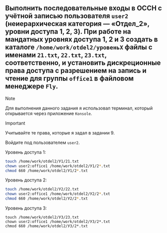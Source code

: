 ## Выполнить последовательные входы в ОССН с учётной записью пользователя `user2` (неиерархическая категория — «Отдел_2», уровни доступа 1, 2, 3). При работе на мандатных уровнях доступа 1, 2 и 3 создать в каталоге `/home/work/otdel2/уровеньX` файлы с именами `21.txt`, `22.txt`, `23.txt`, соответственно, и установить дискреционные права доступа с разрешением на запись и чтение для группы `office1` в файловом менеджере `Fly`.

> [!NOTE]
> Для выполнения данного задания я использовал терминал, который открывается через приложение `Konsole`.

> [!IMPORTANT]
> Учитывайте те права, которые я задал в задании 9. 

Войдите под пользователем `user2`.

Уровень доступа 1:

```bash
touch /home/work/otdel2/У1/21.txt
chown user2:office1 /home/work/otdel2/У1/2*.txt
chmod 660 /home/work/otdel2/У1/2*.txt
```

Уровень доступа 2:

```bash
touch /home/work/otdel2/У2/22.txt
chown user2:office1 /home/work/otdel2/У2/2*.txt
chmod 660 /home/work/otdel2/У2/2*.txt
```

Уровень доступа 3:

```
touch /home/work/otdel2/У3/23.txt
chown user2:office1 /home/work/otdel2/У3/2*.txt
chmod 660 /home/work/otdel2/У3/2*.txt
```
